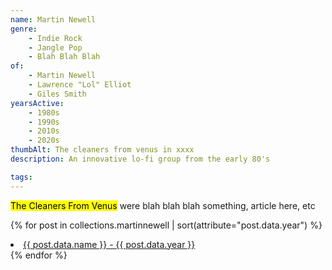 ```yaml
---
name: Martin Newell
genre:
    - Indie Rock
    - Jangle Pop
    - Blah Blah Blah
of:
    - Martin Newell
    - Lawrence "Lol" Elliot
    - Giles Smith
yearsActive: 
    - 1980s
    - 1990s
    - 2010s
    - 2020s
thumbAlt: The cleaners from venus in xxxx
description: An innovative lo-fi group from the early 80's

tags: 
---
```


<mark>The Cleaners From Venus</mark> were blah blah blah something, article here, etc

 {% for post in collections.martinnewell | sort(attribute="post.data.year") %} 
    <li><a href="/articles/releases/{{ post.data.name | slug }}/">{{ post.data.name }} - {{ post.data.year }}</a></li>
    {% endfor %}